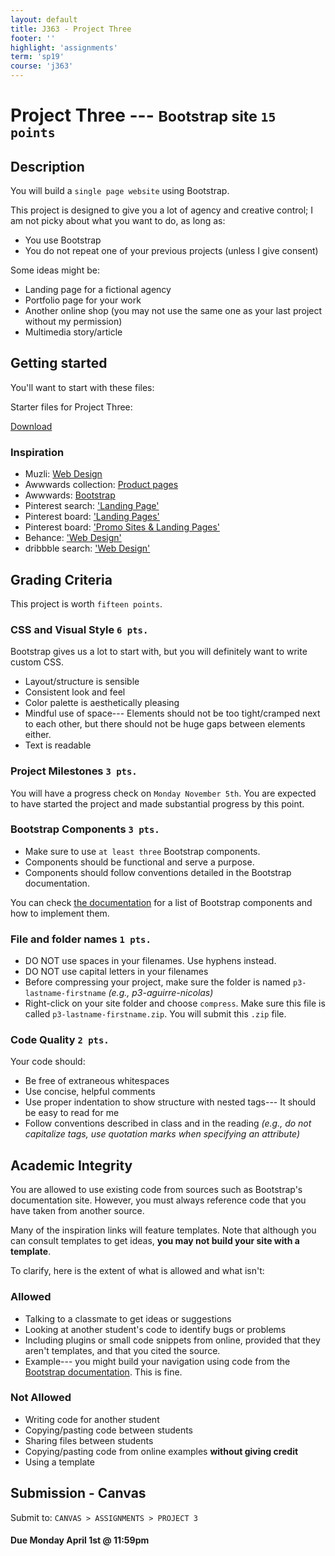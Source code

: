 ```yaml
---
layout: default
title: J363 - Project Three
footer: ''
highlight: 'assignments'
term: 'sp19'
course: 'j363'
---
```

# Project Three --- <small>Bootstrap site `15 points`</small>
## Description
You will build a `single page website` using Bootstrap.

This project is designed to give you a lot of agency and creative control; I am not picky about what you want to do, as long as:

 * You use Bootstrap
 * You do not repeat one of your previous projects (unless I give consent)

Some ideas might be:
 * Landing page for a fictional agency
 * Portfolio page for your work
 * Another online shop (you may not use the same one as your last project without my permission)
 * Multimedia story/article

## Getting started
You'll want to start with these files:

<div class="card-block">
  <p class="card-text lead">Starter files for Project Three:</p>
  <a href="start/p3-start.zip" class="btn btn-primary" target="_blank">Download</a>
</div>

### Inspiration
 * Muzli: [Web Design](https://medium.muz.li/tagged/web-design)
 * Awwwards collection: [Product pages](https://www.awwwards.com/awwwards/collections/product-page/)
 * Awwwards: [Bootstrap](https://www.awwwards.com/websites/bootstrap/)
 * Pinterest search: ['Landing Page'](https://www.pinterest.com/search/pins/?q=landing+page)
 * Pinterest board: ['Landing Pages'](https://www.pinterest.com/rondesignlab/landing-page/)
 * Pinterest board: ['Promo Sites & Landing Pages'](https://www.pinterest.com/jvetrau/promo-sites-landing-pages/)
 * Behance: ['Web Design'](https://www.behance.net/search?field=102&content=projects&sort=featured_date&time=week&featured_on_behance=true)
 * dribbble search: ['Web Design'](https://dribbble.com/search?q=web+design)


## Grading Criteria
This project is worth `fifteen points`.

### CSS and Visual Style `6 pts.`
Bootstrap gives us a lot to start with, but you will definitely want to write custom CSS.

 * Layout/structure is sensible
 * Consistent look and feel
 * Color palette is aesthetically pleasing
 * Mindful use of space--- Elements should not be too tight/cramped next to each other, but there should not be huge gaps between elements either.
 * Text is readable

### Project Milestones `3 pts.`
You will have a progress check on `Monday November 5th`. You are expected to have started the project and made substantial progress by this point.

### Bootstrap Components `3 pts.`
 * Make sure to use `at least three` Bootstrap components.
 * Components should be functional and serve a purpose.
 * Components should follow conventions detailed in the Bootstrap documentation.

You can check [the documentation](https://getbootstrap.com/docs/4.1/components/alerts/) for a list of Bootstrap components and how to implement them.

### File and folder names `1 pts.`
 * DO NOT use spaces in your filenames. Use hyphens instead.
 * DO NOT use capital letters in your filenames
 * Before compressing your project, make sure the folder is named `p3-lastname-firstname` _(e.g., p3-aguirre-nicolas)_
 * Right-click on your site folder and choose `compress`. Make sure this file is called `p3-lastname-firstname.zip`. You will submit this `.zip` file.

### Code Quality `2 pts.`
Your code should:

 * Be free of extraneous whitespaces
 * Use concise, helpful comments
 * Use proper indentation to show structure with nested tags--- It should be easy to read for me
 * Follow conventions described in class and in the reading _(e.g., do not capitalize tags, use quotation marks when specifying an attribute)_

## Academic Integrity
You are allowed to use existing code from sources such as Bootstrap's documentation site. However, you must always reference code that you have taken from another source.

Many of the inspiration links will feature templates. Note that although you can consult templates to get ideas, __you may not build your site with a template__.

To clarify, here is the extent of what is allowed and what isn't:

### Allowed
 * Talking to a classmate to get ideas or suggestions
 * Looking at another student's code to identify bugs or problems
 * Including plugins or small code snippets from online, provided that they aren't templates, and that you cited the source.
 * Example--- you might build your navigation using code from the [Bootstrap documentation](https://getbootstrap.com/docs/4.1/getting-started/introduction/). This is fine.

### Not Allowed
 * Writing code for another student
 * Copying/pasting code between students
 * Sharing files between students
 * Copying/pasting code from online examples __without giving credit__
 * Using a template

## Submission - Canvas
Submit to: `CANVAS > ASSIGNMENTS > PROJECT 3`

#### **Due Monday April 1st @ 11:59pm**
